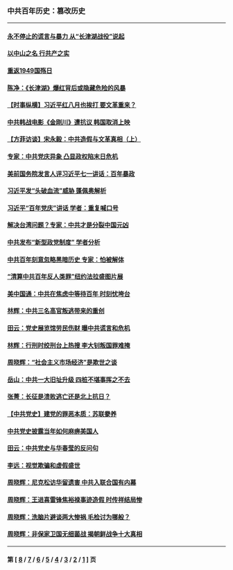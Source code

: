 ### 中共百年历史：篡改历史
---
#### [永不停止的谎言与暴力 从“长津湖战役”说起](../../pages/nf1176115/n13494094.md?02110430) 
#### [以中山之名 行共产之实](../../pages/nf1176115/n13346437.md?02110430) 
#### [重返1949国殇日](../../pages/nf1176115/n13346372.md?02110430) 
#### [陈净：《长津湖》爆红背后或隐藏危险的风暴](../../pages/nf1176115/n13314364.md?02110430) 
#### [【时事纵横】习近平红八月也挨打 要文革重来？](../../pages/nf1176115/n13231393.md?02110430) 
#### [中共韩战电影《金刚川》遭抗议 韩国取消上映](../../pages/nf1176115/n13219114.md?02110430) 
#### [【方菲访谈】宋永毅：中共造假与文革真相（上）](../../pages/nf1176115/n13200760.md?02110430) 
#### [专家：中共党庆异象 凸显政权陷末日危机](../../pages/nf1176115/n13067084.md?02110430) 
#### [美前国务院发言人评习近平七一讲话：百年暴政](../../pages/nf1176115/n13066986.md?02110430) 
#### [习近平发“头破血流”威胁 蓬佩奥解析](../../pages/nf1176115/n13063604.md?02110430) 
#### [习近平“百年党庆”讲话 学者：重复喊口号](../../pages/nf1176115/n13061411.md?02110430) 
#### [解决台湾问题？专家：中共才是分裂中国元凶](../../pages/nf1176115/n13060811.md?02110430) 
#### [中共发布“新型政党制度” 学者分析](../../pages/nf1176115/n13056354.md?02110430) 
#### [中共百年刻意忽略黑暗历史 专家：怕被解体](../../pages/nf1176115/n13056056.md?02110430) 
#### [“清算中共百年反人类罪”纽约法拉盛图片展](../../pages/nf1176115/n13052220.md?02110430) 
#### [美中国通：中共在焦虑中等待百年 时刻忧垮台](../../pages/nf1176115/n13048820.md?02110430) 
#### [林辉：中共三名高官叛逃带来的重创](../../pages/nf1176115/n13035206.md?02110430) 
#### [田云：党史展览馆劳民伤财 曝中共谎言和危机](../../pages/nf1176115/n13033900.md?02110430) 
#### [林辉：行刑时绞刑台上热搜 李大钊叛国罪难掩](../../pages/nf1176115/n13031965.md?02110430) 
#### [周晓辉：“社会主义市场经济”是欺世之谈](../../pages/nf1176115/n13024090.md?02110430) 
#### [岳山：中共一大旧址升级 四桩不堪事挥之不去](../../pages/nf1176115/n13021697.md?02110430) 
#### [张菁：长征是溃败逃亡还是北上抗日？](../../pages/nf1176115/n13020585.md?02110430) 
#### [【中共党史】建党的罪恶本质：苏联豢养](../../pages/nf1176115/n13011888.md?02110430) 
#### [中共党史披露当年如何麻痹美国人](../../pages/nf1176115/n12966400.md?02110430) 
#### [田云：中共党史与华春莹的反问句](../../pages/nf1176115/n12765178.md?02110430) 
#### [李远：视觉欺骗和虚假盛世](../../pages/nf1176115/n12993376.md?02110430) 
#### [周晓辉：尼克松访华留遗害 中共入联合国有内幕](../../pages/nf1176115/n12991422.md?02110430) 
#### [周晓辉：王进喜雷锋焦裕禄事迹造假 时传祥结局惨](../../pages/nf1176115/n12985497.md?02110430) 
#### [周晓辉：洗脑片避谈两大惨祸 毛检讨为哪般？](../../pages/nf1176115/n12971285.md?02110430) 
#### [周晓辉：非保家卫国无细菌战 揭朝鲜战争十大真相](../../pages/nf1176115/n12954161.md?02110430) 

---
#### 第 [ [8](./8.md?02110430) / [7](./7.md?02110430) / [6](./6.md?02110430) / [5](./5.md?02110430) / [4](./4.md?02110430) / [3](./3.md?02110430) / [2](./2.md?02110430) / [1](./1.md?02110430) ] 页
